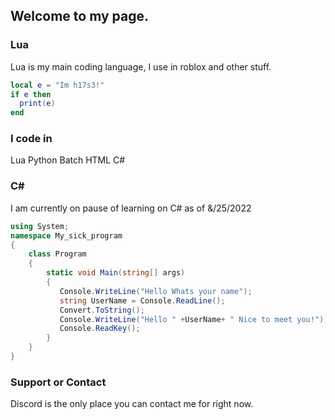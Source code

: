 ## Welcome to my page.
 
 
### Lua

Lua is my main coding language, I use in roblox and other stuff.

```lua
local e = "Im h17s3!"
if e then
  print(e)
end
```

### I code in

Lua 
Python 
Batch
HTML
C#
### C#
I am currently on pause of learning on C# as of &/25/2022

```C#
using System;
namespace My_sick_program
{
    class Program
    {
        static void Main(string[] args)
        {
           Console.WriteLine("Hello Whats your name");
           string UserName = Console.ReadLine();
           Convert.ToString();
           Console.WriteLine("Hello " +UserName+ " Nice to meet you!");
           Console.ReadKey();
        }
    }
}
```
### Support or Contact

Discord is the only place you can contact me for right now.
